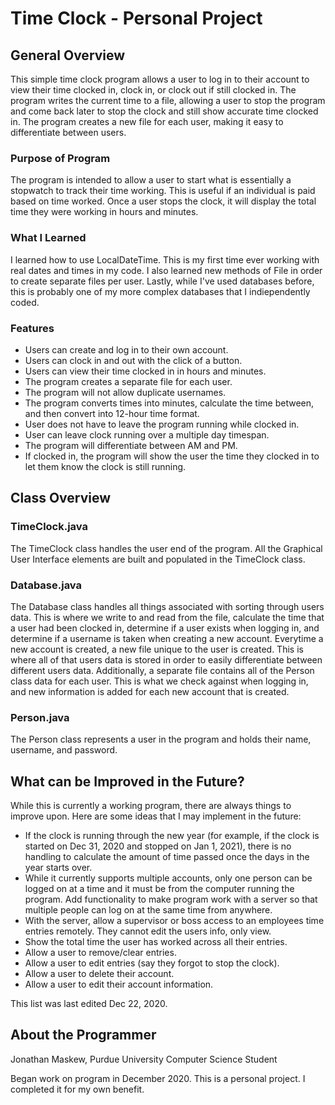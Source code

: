 # Time Clock - Personal Project

## General Overview
This simple time clock program allows a user to log in to their account to view their time clocked in, clock in, or clock out if still clocked in. The program writes the current time to a file, allowing a user to stop the program and come back later to stop the clock and still show accurate time clocked in. The program creates a new file for each user, making it easy to differentiate between users.

### Purpose of Program
The program is intended to allow a user to start what is essentially a stopwatch to track their time working. This is useful if an individual is paid based on time worked. Once a user stops the clock, it will display the total time they were working in hours and minutes.

### What I Learned
I learned how to use LocalDateTime. This is my first time ever working with real dates and times in my code. I also learned new methods of File in order to create separate files per user. Lastly, while I've used databases before, this is probably one of my more complex databases that I indiependently coded.

### Features
- Users can create and log in to their own account.
- Users can clock in and out with the click of a button.
- Users can view their time clocked in in hours and minutes.
- The program creates a separate file for each user.
- The program will not allow duplicate usernames.
- The program converts times into minutes, calculate the time between, and then convert into 12-hour time format.
- User does not have to leave the program running while clocked in.
- User can leave clock running over a multiple day timespan.
- The program will differentiate between AM and PM.
- If clocked in, the program will show the user the time they clocked in to let them know the clock is still running.

## Class Overview
### TimeClock.java
The TimeClock class handles the user end of the program. All the Graphical User Interface elements are built and populated in the TimeClock class.

### Database.java
The Database class handles all things associated with sorting through users data. This is where we write to and read from the file, calculate the time that a user had been clocked in, determine if a user exists when logging in, and determine if a username is taken when creating a new account. Everytime a new account is created, a new file unique to the user is created. This is where all of that users data is stored in order to easily differentiate between different users data. Additionally, a separate file contains all of the Person class data for each user. This is what we check against when logging in, and new information is added for each new account that is created.

### Person.java
The Person class represents a user in the program and holds their name, username, and password.

## What can be Improved in the Future?
While this is currently a working program, there are always things to improve upon. Here are some ideas that I may implement in the future:
- If the clock is running through the new year (for example, if the clock is started on Dec 31, 2020 and stopped on Jan 1, 2021), there is no handling to calculate the amount of time passed once the days in the year starts over.
- While it currently supports multiple accounts, only one person can be logged on at a time and it must be from the computer running the program. Add functionality to make program work with a server so that multiple people can log on at the same time from anywhere.
- With the server, allow a supervisor or boss access to an employees time entries remotely. They cannot edit the users info, only view.
- Show the total time the user has worked across all their entries.
- Allow a user to remove/clear entries.
- Allow a user to edit entries (say they forgot to stop the clock).
- Allow a user to delete their account.
- Allow a user to edit their account information.

This list was last edited Dec 22, 2020.

## About the Programmer
Jonathan Maskew, Purdue University Computer Science Student

Began work on program in December 2020. This is a personal project. I completed it for my own benefit.
